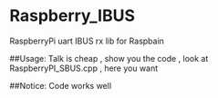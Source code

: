 # Raspberry_IBUS
RaspberryPi uart IBUS rx lib for Raspbain

##Usage:
Talk is cheap , show you the code , look at RaspberryPI_SBUS.cpp , here you want

##Notice:
Code works well
